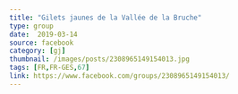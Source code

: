 ```yaml
---
title: "Gilets jaunes de la Vallée de la Bruche"
type: group
date:  2019-03-14
source: facebook
category: [gj]
thumbnail: /images/posts/2308965149154013.jpg
tags: [FR,FR-GES,67]
link: https://www.facebook.com/groups/2308965149154013/
---
```

